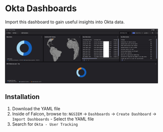 # Okta Dashboards
Import this dashboard to gain useful insights into Okta data. 

![Okta - User Tracking](screenshot.png)

## Installation
1. Download the YAML file
2. Inside of Falcon, browse to: `NGSIEM` -> `Dashboards` -> `Create Dashboard` -> `Import Dashboards` - Select the YAML file
3. Search for `Okta - User Tracking`
